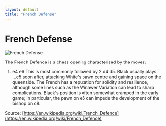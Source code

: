 ```yaml
---
layout: default
title: "French Defense"
---
```


# French Defense

![French Defense](https://www.thechesswebsite.com/wp-content/uploads/2012/07/French-Defense.jpg)

The French Defence is a chess opening characterised by the moves:

1. e4 e6
This is most commonly followed by 2.d4 d5. Black usually plays ...c5 soon after, attacking White's pawn centre and gaining space on the queenside. The French has a reputation for solidity and resilience, although some lines such as the Winawer Variation can lead to sharp complications. Black's position is often somewhat cramped in the early game; in particular, the pawn on e6 can impede the development of the bishop on c8.

Source: [https://en.wikipedia.org/wiki/French_Defence](https://en.wikipedia.org/wiki/French_Defence)
